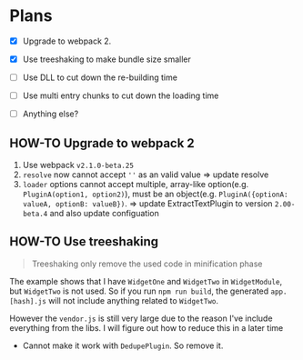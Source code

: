 # Plans

- [X]  Upgrade to webpack 2.
- [X]  Use treeshaking to make bundle size smaller
- [ ]  Use DLL to cut down the re-building time
- [ ]  Use multi entry chunks to cut down the loading time
- [ ]  Anything else?


## HOW-TO Upgrade to webpack 2

1. Use webpack `v2.1.0-beta.25`
2. `resolve` now cannot accept `''` as an valid value => update resolve
3. `loader` options cannot accept multiple, array-like option(e.g. `PluginA(option1, option2)`), must be an object(e.g. `PluginA({optionA: valueA, optionB: valueB})`.  => update ExtractTextPlugin to version `2.00-beta.4` and also update configuation


## HOW-TO Use treeshaking

> Treeshaking only remove the used code in minification phase

The example shows that I have `WidgetOne` and `WidgetTwo` in `WidgetModule`, but `WidgetTwo` is not used. So if you run `npm run build`, the generated `app.[hash].js` will not include anything related to `WidgetTwo`.

However the `vendor.js` is still very large due to the reason I've include everything from the libs. I will figure out how to reduce this in a later time

 -  Cannot make it work with `DedupePlugin`. So remove it.

